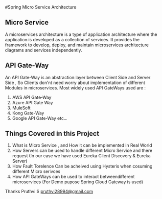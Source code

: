 #Spring Micro Service Architecture

## Micro Service
A microservices architecture is a type of application architecture where the application is developed as a collection of services. It provides the framework to develop, deploy, and maintain microservices architecture diagrams and services independently.

## API Gate-Way
An API Gate-Way is an abstraction layer between Client Side and Server Side , So Clients don'nt need worry about implementation of different Modules in microservices.
Most widely used API GateWays used are :
1. AWS API Gate-Way
2. Azure API Gate Way
3. MuleSoft
4. Kong Gate-Way
5. Google API Gate-Way
etc...

## Things Covered in this Project
1. What is Micro Service , and How it can be implemented in Real World
2. How Servers can be used to handle different Micro Service and there request (In our case we have used Eureka Client Discovery & Eureka Server)
3. How Fault Torelence Can be acheived using Hysteris when cosuming different Micro serivces
4. How API GateWays can be used to interact betweendifferent microservices (For Demo pupose Spring Cloud Gateway is used)


Thanks 
Pruthvi S 
pruthvi28994@gmail.com